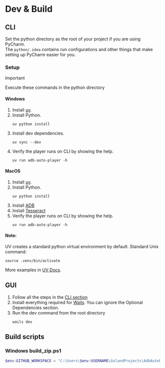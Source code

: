 # Dev & Build

## CLI
Set the python directory as the root of your project if you are using PyCharm.  
The `python/.idea` contains run configurations and other things that make setting up PyCharm easier for you.  

### Setup
> [!IMPORTANT]
> Execute these commands in the python directory
#### Windows
1. Install [uv](https://docs.astral.sh/uv/getting-started/installation).
2. Install Python.
    ```shell
    uv python install
    ```
3. Install dev dependencies.
   ```shell
   uv sync --dev
   ```
4. Verify the player runs on CLI by showing the help.
    ```shell
    uv run adb-auto-player -h
    ```

#### MacOS
1. Install [uv](https://docs.astral.sh/uv/getting-started/installation).
2. Install Python.
    ```shell
    uv python install
    ```
3. Install [ADB](https://formulae.brew.sh/cask/android-platform-tools)
4. Install [Tesseract](https://formulae.brew.sh/formula/tesseract)
5. Verify the player runs on CLI by showing the help.
    ```shell
    uv run adb-auto-player -h
    ```

#### Note:
UV creates a standard python virtual environment by default.
Standard Unix command:
```shell
source .venv/bin/activate
```
More examples in [UV Docs](https://docs.astral.sh/uv/pip/environments/#creating-a-virtual-environment).

## GUI
1. Follow all the steps in the [CLI section](#cli)
2. Install everything required for [Wails](https://wails.io/docs/gettingstarted/installation/).
   You can ignore the Optional Dependencies section.
3. Run the dev command from the root directory
   ```shell
   wails dev
   ```

## Build scripts
### Windows build_zip.ps1
```powershell
$env:GITHUB_WORKSPACE = "C:\Users\$env:USERNAME\GolandProjects\AdbAutoPlayer"; .github\scripts\build_zip.ps1
```
